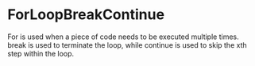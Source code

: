 # ForLoopBreakContinue
For is used when a piece of code needs to be executed multiple times. break is used to terminate the loop, while continue is used to skip the xth step within the loop.
